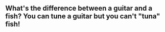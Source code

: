 ## What's the difference between a guitar and a fish? You can tune a guitar but you can't "tuna" fish!